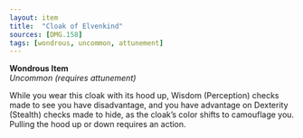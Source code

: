 ```yaml
---
layout: item
title:  "Cloak of Elvenkind"
sources: [DMG.158]
tags: [wondrous, uncommon, attunement]
---
```


**Wondrous Item**  
*Uncommon (requires attunement)*

While you wear this cloak with its hood up, Wisdom (Perception) checks made to see you have disadvantage, and you have advantage on Dexterity (Stealth) checks made to hide, as the cloak’s color shifts to camouflage you. Pulling the hood up or down requires an action.
